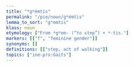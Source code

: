 ```yaml
---
title: "*gʷémtis"
permalink: "/pie/noun/gʷémtis"
lemma_to_sort: "gʷemtis"
klass: noun
etymology: ["From *gʷem- (“to step”) +‎ *-tis."]
markers: [["f", "feminine gender"]]
synonyms: []
definitions: [["step, act of walking"]]
topics: ["ine-pro:Gaits"]
---
```


